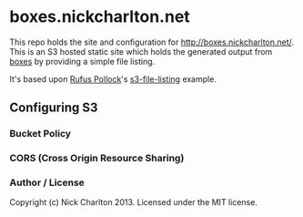 # boxes.nickcharlton.net

This repo holds the site and configuration for http://boxes.nickcharlton.net/. This
is an S3 hosted static site which holds the generated output from [boxes][] by
providing a simple file listing.

It's based upon [Rufus Pollock][]'s [s3-file-listing][] example.

## Configuring S3

### Bucket Policy

### CORS (Cross Origin Resource Sharing)

### Author / License

Copyright (c) Nick Charlton 2013. Licensed under the MIT license.

[boxes]: /nickcharlton/boxes
[Rufus Pollock]: http://rufuspollock.org/
[s3-file-listing]: /rgrp/s3-bucket-listing

